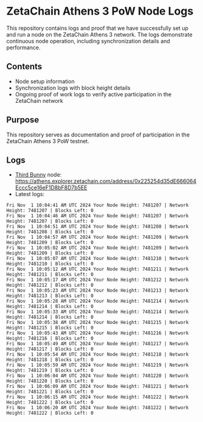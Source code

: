 # ZetaChain Athens 3 PoW Node Logs
This repository contains logs and proof that we have successfully set up and run a node on the ZetaChain Athens 3 network. The logs demonstrate continuous node operation, including synchronization details and performance.

## Contents
- Node setup information
- Synchronization logs with block height details
- Ongoing proof of work logs to verify active participation in the ZetaChain network

## Purpose
This repository serves as documentation and proof of participation in the ZetaChain Athens 3 PoW testnet.

## Logs

- [Third Bunny](https://thirdbunny.xyz/) node: https://athens.explorer.zetachain.com/address/0x225254d35dE666064Eccc5ce16eF1D8bF8D7b5EE
- Latest logs:
```
Fri Nov  1 10:04:41 AM UTC 2024 Your Node Height: 7481207 | Network Height: 7481207 | Blocks Left: 0
Fri Nov  1 10:04:46 AM UTC 2024 Your Node Height: 7481207 | Network Height: 7481207 | Blocks Left: 0
Fri Nov  1 10:04:51 AM UTC 2024 Your Node Height: 7481208 | Network Height: 7481208 | Blocks Left: 0
Fri Nov  1 10:04:57 AM UTC 2024 Your Node Height: 7481209 | Network Height: 7481209 | Blocks Left: 0
Fri Nov  1 10:05:02 AM UTC 2024 Your Node Height: 7481209 | Network Height: 7481209 | Blocks Left: 0
Fri Nov  1 10:05:07 AM UTC 2024 Your Node Height: 7481210 | Network Height: 7481210 | Blocks Left: 0
Fri Nov  1 10:05:12 AM UTC 2024 Your Node Height: 7481211 | Network Height: 7481211 | Blocks Left: 0
Fri Nov  1 10:05:17 AM UTC 2024 Your Node Height: 7481212 | Network Height: 7481212 | Blocks Left: 0
Fri Nov  1 10:05:23 AM UTC 2024 Your Node Height: 7481213 | Network Height: 7481213 | Blocks Left: 0
Fri Nov  1 10:05:28 AM UTC 2024 Your Node Height: 7481214 | Network Height: 7481214 | Blocks Left: 0
Fri Nov  1 10:05:33 AM UTC 2024 Your Node Height: 7481214 | Network Height: 7481214 | Blocks Left: 0
Fri Nov  1 10:05:38 AM UTC 2024 Your Node Height: 7481215 | Network Height: 7481215 | Blocks Left: 0
Fri Nov  1 10:05:43 AM UTC 2024 Your Node Height: 7481216 | Network Height: 7481216 | Blocks Left: 0
Fri Nov  1 10:05:49 AM UTC 2024 Your Node Height: 7481217 | Network Height: 7481217 | Blocks Left: 0
Fri Nov  1 10:05:54 AM UTC 2024 Your Node Height: 7481218 | Network Height: 7481218 | Blocks Left: 0
Fri Nov  1 10:05:59 AM UTC 2024 Your Node Height: 7481219 | Network Height: 7481219 | Blocks Left: 0
Fri Nov  1 10:06:04 AM UTC 2024 Your Node Height: 7481220 | Network Height: 7481220 | Blocks Left: 0
Fri Nov  1 10:06:09 AM UTC 2024 Your Node Height: 7481221 | Network Height: 7481221 | Blocks Left: 0
Fri Nov  1 10:06:15 AM UTC 2024 Your Node Height: 7481222 | Network Height: 7481222 | Blocks Left: 0
Fri Nov  1 10:06:20 AM UTC 2024 Your Node Height: 7481222 | Network Height: 7481222 | Blocks Left: 0
```

